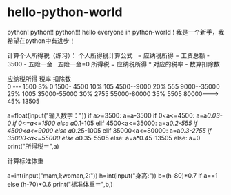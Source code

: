 # hello-python-world
python!  python!!  python!!!
hello everyone in python-world !
我是一个新手，我希望在python中有进步！

计算个人所得税（练习）：
个人所得税计算公式  
= 应纳税所得 = 工资总额 - 3500 - 五险一金    五险一金=0
 所得税 = 应纳税所得 * 对应的税率 - 数算扣除数
  
   应纳税所得    税率   扣除数           
   0 --- 1500    3%     0
   1500- 4500    10%    105
   4500--9000    20%    555
   9000--35000   25%    1005
   35000-55000   30%    2755
   55000-80000   35%    5505
   80000--->     45%    13505

a=float(input("输入数字："))
if a>=3500:
    a=a-3500
    if 0<a<=4500:
        a=a*0.03-0 if 0<=a<=1500 else a*0.1-105
    elif 4500<a<=35000:
        a=a*0.2-555 if 4500<a<=9000 else a*0.25-1005
    elif 35000<a<=80000:
        a=a*0.3-2755 if 35000<a<=55000 else a*0.35-5505
    else: 
        a=a*0.45-13505
else: 
    a=0
print("所得税＝",a)


计算标准体重

a=int(input("mam,1;woman,2:"))
h=int(input("身高:"))
b=(h-80)*0.7 if a==1 else (h-70)*0.6
print("标准体重＝",b,)






